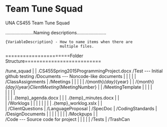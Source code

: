 # Team Tune Squad
UNA CS455 Team Tune Squad

......................Naming descriptions.......................

	{VariableDescription} - How to name items when there are
	                        multiple files.

======================Folder Structure==========================

/tune_squad
|
|
.CS455Spring2015ProgrammingProject.docx
/Test      --- Initial github testing
/Documents --- Noncode-like documents
|    |
|    |
|    /ClassAssignments
|    /Meetings
|    |     |
|    |     /{month}_{day}_{year}
|    |     /{month}_{day}_{year}_ClientMeeting_{MeetingNumber}
|    |     /MeetingTemplate
|    |     |    |        
|    |     |    |        
|    |     |    .{temp}_agenda.docx
|    |     |    .{temp}_minutes.docx
|    |     
|    /Worklogs
|    |     |
|    |     |
|    |     .{temp}_worklog.xslx
|    |      
|    /ClientQuestions
|    /LanguageProposal
|    /SpecDoc
|    /CodingStandards
|    /DesignDocuments
|    |    |
|    |    |
|    |    /Mockpups
|
|    
/Code   --- Source code for project
|   |
|   |
|   /Tests
|   /TrashCan

